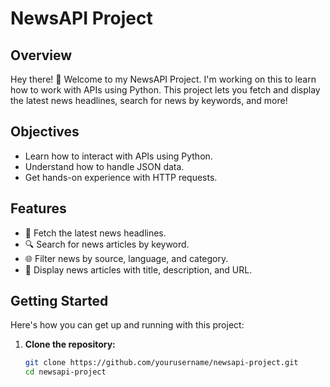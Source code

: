 # NewsAPI Project

## Overview

Hey there! 👋 Welcome to my NewsAPI Project. I'm working on this to learn how to work with APIs using Python. This project lets you fetch and display the latest news headlines, search for news by keywords, and more!

## Objectives

- Learn how to interact with APIs using Python.
- Understand how to handle JSON data.
- Get hands-on experience with HTTP requests.

## Features

- 📰 Fetch the latest news headlines.
- 🔍 Search for news articles by keyword.
- 🌐 Filter news by source, language, and category.
- 📄 Display news articles with title, description, and URL.

## Getting Started

Here's how you can get up and running with this project:

1. **Clone the repository:**
   ```bash
   git clone https://github.com/yourusername/newsapi-project.git
   cd newsapi-project

